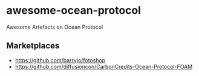 # awesome-ocean-protocol
Awesome Artefacts on Ocean Protocol

## Marketplaces 
- https://github.com/barryjo/fotoshop
- https://github.com/diffusioncon/CarbonCredits-Ocean-Protocol-FOAM
